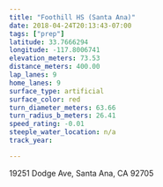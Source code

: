 ```yaml
---
title: "Foothill HS (Santa Ana)"
date: 2018-04-24T20:13:43-07:00
tags: ["prep"]
latitude: 33.7666294
longitude: -117.8006741
elevation_meters: 73.53
distance_meters: 400.00
lap_lanes: 9
home_lanes: 9
surface_type: artificial
surface_color: red
turn_diameter_meters: 63.66
turn_radius_b_meters: 26.41
speed_rating: -0.01
steeple_water_location: n/a
track_year:

---
```

19251 Dodge Ave, Santa Ana, CA 92705
<!--more-->
